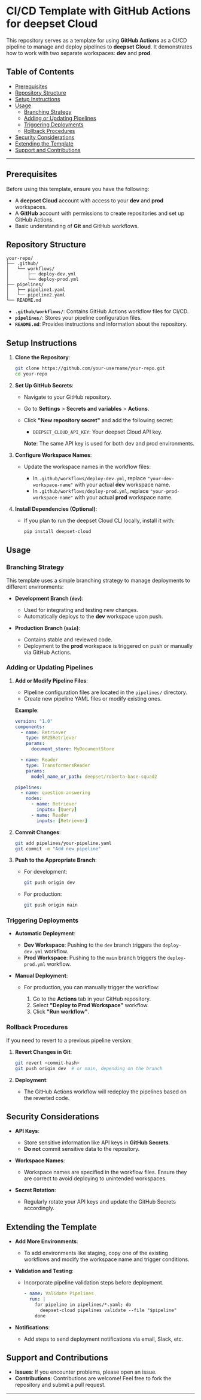 # CI/CD Template with GitHub Actions for deepset Cloud

This repository serves as a template for using **GitHub Actions** as a CI/CD pipeline to manage and deploy pipelines to **deepset Cloud**. It demonstrates how to work with two separate workspaces: **dev** and **prod**.

## Table of Contents

- [Prerequisites](#prerequisites)
- [Repository Structure](#repository-structure)
- [Setup Instructions](#setup-instructions)
- [Usage](#usage)
  - [Branching Strategy](#branching-strategy)
  - [Adding or Updating Pipelines](#adding-or-updating-pipelines)
  - [Triggering Deployments](#triggering-deployments)
  - [Rollback Procedures](#rollback-procedures)
- [Security Considerations](#security-considerations)
- [Extending the Template](#extending-the-template)
- [Support and Contributions](#support-and-contributions)

---

## Prerequisites

Before using this template, ensure you have the following:

- A **deepset Cloud** account with access to your **dev** and **prod** workspaces.
- A **GitHub** account with permissions to create repositories and set up GitHub Actions.
- Basic understanding of **Git** and GitHub workflows.

## Repository Structure

```plaintext
your-repo/
├── .github/
│   └── workflows/
│       ├── deploy-dev.yml
│       └── deploy-prod.yml
├── pipelines/
│   ├── pipeline1.yaml
│   └── pipeline2.yaml
└── README.md
```

- **`.github/workflows/`**: Contains GitHub Actions workflow files for CI/CD.
- **`pipelines/`**: Stores your pipeline configuration files.
- **`README.md`**: Provides instructions and information about the repository.

## Setup Instructions

1. **Clone the Repository**:

   ```bash
   git clone https://github.com/your-username/your-repo.git
   cd your-repo
   ```

2. **Set Up GitHub Secrets**:

   - Navigate to your GitHub repository.
   - Go to **Settings** > **Secrets and variables** > **Actions**.
   - Click **"New repository secret"** and add the following secret:

     - `DEEPSET_CLOUD_API_KEY`: Your deepset Cloud API key.

     **Note**: The same API key is used for both dev and prod environments.

3. **Configure Workspace Names**:

   - Update the workspace names in the workflow files:

     - In `.github/workflows/deploy-dev.yml`, replace `"your-dev-workspace-name"` with your actual **dev** workspace name.
     - In `.github/workflows/deploy-prod.yml`, replace `"your-prod-workspace-name"` with your actual **prod** workspace name.

4. **Install Dependencies (Optional)**:

   - If you plan to run the deepset Cloud CLI locally, install it with:

     ```bash
     pip install deepset-cloud
     ```

## Usage

### Branching Strategy

This template uses a simple branching strategy to manage deployments to different environments:

- **Development Branch (`dev`)**:

  - Used for integrating and testing new changes.
  - Automatically deploys to the **dev** workspace upon push.

- **Production Branch (`main`)**:

  - Contains stable and reviewed code.
  - Deployment to the **prod** workspace is triggered on push or manually via GitHub Actions.

### Adding or Updating Pipelines

1. **Add or Modify Pipeline Files**:

   - Pipeline configuration files are located in the `pipelines/` directory.
   - Create new pipeline YAML files or modify existing ones.

   **Example**:

   ```yaml:pipelines/pipeline1.yaml
   version: "1.0"
   components:
     - name: Retriever
       type: BM25Retriever
       params:
         document_store: MyDocumentStore

     - name: Reader
       type: TransformersReader
       params:
         model_name_or_path: deepset/roberta-base-squad2

   pipelines:
     - name: question-answering
       nodes:
         - name: Retriever
           inputs: [Query]
         - name: Reader
           inputs: [Retriever]
   ```

2. **Commit Changes**:

   ```bash
   git add pipelines/your-pipeline.yaml
   git commit -m "Add new pipeline"
   ```

3. **Push to the Appropriate Branch**:

   - For development:

     ```bash
     git push origin dev
     ```

   - For production:

     ```bash
     git push origin main
     ```

### Triggering Deployments

- **Automatic Deployment**:

  - **Dev Workspace**: Pushing to the `dev` branch triggers the `deploy-dev.yml` workflow.
  - **Prod Workspace**: Pushing to the `main` branch triggers the `deploy-prod.yml` workflow.

- **Manual Deployment**:

  - For production, you can manually trigger the workflow:

    1. Go to the **Actions** tab in your GitHub repository.
    2. Select **"Deploy to Prod Workspace"** workflow.
    3. Click **"Run workflow"**.

### Rollback Procedures

If you need to revert to a previous pipeline version:

1. **Revert Changes in Git**:

   ```bash
   git revert <commit-hash>
   git push origin dev  # or main, depending on the branch
   ```

2. **Deployment**:

   - The GitHub Actions workflow will redeploy the pipelines based on the reverted code.

## Security Considerations

- **API Keys**:

  - Store sensitive information like API keys in **GitHub Secrets**.
  - **Do not** commit sensitive data to the repository.

- **Workspace Names**:

  - Workspace names are specified in the workflow files. Ensure they are correct to avoid deploying to unintended workspaces.

- **Secret Rotation**:

  - Regularly rotate your API keys and update the GitHub Secrets accordingly.

## Extending the Template

- **Add More Environments**:

  - To add environments like staging, copy one of the existing workflows and modify the workspace name and trigger conditions.

- **Validation and Testing**:

  - Incorporate pipeline validation steps before deployment.

    ```yaml
    - name: Validate Pipelines
      run: |
        for pipeline in pipelines/*.yaml; do
          deepset-cloud pipelines validate --file "$pipeline"
        done
    ```

- **Notifications**:

  - Add steps to send deployment notifications via email, Slack, etc.

## Support and Contributions

- **Issues**: If you encounter problems, please open an issue.
- **Contributions**: Contributions are welcome! Feel free to fork the repository and submit a pull request.

---

